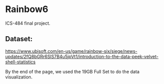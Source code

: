 # Rainbow6
ICS-484 final project.
## Dataset:
https://www.ubisoft.com/en-us/game/rainbow-six/siege/news-updates/2fQ8bGRr6SlS7B4u5jpVt1/introduction-to-the-data-peek-velvet-shell-statistics

By the end of the page, we used the 19GB Full Set to do the data visualization.
